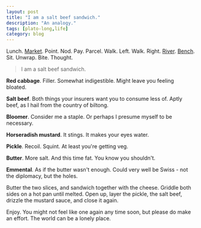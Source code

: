 ```yaml
---
layout: post
title: "I am a salt beef sandwich."
description: "An analogy."
tags: [plato-long,life]
category: blog
---
```


Lunch. [Market](https://en.wikipedia.org/wiki/Borough_Market). Point. Nod. Pay. Parcel. Walk. Left. Walk. Right. [River](https://en.wikipedia.org/wiki/River_Thames). [Bench](https://www.google.co.uk/maps/@51.5084858,-0.1004644,3a,75y,24.56h,80.11t/data=!3m6!1e1!3m4!1s4tJt97fxFTylaXZWGsNuxQ!2e0!7i13312!8i6656). Sit. Unwrap. Bite. Thought.

> I am a salt beef sandwich.

**Red cabbage**. Filler. Somewhat indigestible. Might leave you feeling bloated.

**Salt beef**. Both things your insurers want you to consume less of. Aptly beef, as I hail from the country of biltong.

**Bloomer**. Consider me a staple. Or perhaps I presume myself to be necessary.

**Horseradish mustard**. It stings. It makes your eyes water.

**Pickle**. Recoil. Squint. At least you're getting veg.

**Butter**. More salt. And this time fat. You know you shouldn't.

**Emmental**. As if the butter wasn't enough. Could very well be Swiss - not the diplomacy, but the holes.

Butter the two slices, and sandwich together with the cheese. Griddle both sides on a hot pan until melted. Open up, layer the pickle, the salt beef, drizzle the mustard sauce, and close it again.

Enjoy. You might not feel like one again any time soon, but please do make an effort. The world can be a lonely place.
